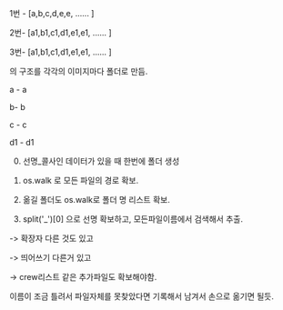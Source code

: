 1번 - [a,b,c,d,e,e, ...... ]

2번- [a1,b1,c1,d1,e1,e1, ...... ]

3번- [a1,b1,c1,d1,e1,e1, ...... ]

의 구조를 각각의 이미지마다 폴더로 만듬.

 

a - a

b- b

c - c

d1 - d1

 

 

0. 선명_콜사인 데이터가 있을 때 한번에 폴더 생성

1. os.walk 로 모든 파일의 경로 확보.

2. 옮길 폴더도 os.walk로 폴더 명 리스트 확보.

3. split('_')[0] 으로 선명 확보하고, 모든파일이름에서 검색해서 추출.

-> 확장자 다른 것도 있고

-> 띄어쓰기 다른거 있고

-> crew리스트 같은 추가파일도 확보해야함.

 

이름이 조금 틀려서 파일자체를 못찾았다면 기록해서 남겨서 손으로 옮기면 될듯.

 
